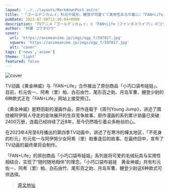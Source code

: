 ```yaml
---
layout: '../../layouts/MarkdownPost.astro'
title: '「ゴールデンカムイ」杉元や尾形、鯉登が可愛くて実用性ある巾着に♪「FAN+Life」オリジナルグッズ登場'
pubDate: 2023-07-08T12:30:04+0900
description: 'TVアニメ『ゴールデンカムイ』と「FAN+Life（ファンタスライフ）」のコラボレーションによるオリジナルグッズとして「ちょこんぐるみ　巾着」が登場。杉元佐一、アシ（リ）パ、白石由竹、尾形百之助、月島軍曹、鯉登少尉の全6種が、ECサイト「FAN+Life」にて予約受付中だ。'
author: '仲瀬 コウタロウ'
cover:
  url: 'https://animeanime.jp/imgs/ogp_f/597017.jpg'
  square: 'https://animeanime.jp/imgs/ogp_f/597017.jpg'
  alt: "cover"
tags: ['news','anime']
theme: 'light'
featured: false
---
```


![cover](https://animeanime.jp/imgs/ogp_f/597017.jpg)

TV动画《黄金神威》与「FAN+Life」合作推出了原创商品「小巧口袋布娃娃」。目前，杉元佐一、阿希（里）帕、白石由竹、尾形百之助、月岛军曹、鲤登少尉的6种款式正在「FAN+Life」网站上接受预订。

《黄金神威》是野田聪的漫画作品，原作连载于《周刊Young Jump》，讲述了围绕被阿伊努人夺走的金块展开的生存竞争故事。原作漫画的系列累计销量已突破2400万册，连载已经持续了近8年，至今仍然吸引着众多粉丝的心。

在2023年4月至6月播出的第四季TV动画中，讲述了在寒冷的樺太地区，「不死身的杉元」杉元佐一与阿伊努少女阿希（里）帕重逢后的故事。在最终回中，宣布了TV动画的最终章将会制作。

「FAN+Life」的原创商品「小巧口袋布娃娃」系列是将可爱的毛绒玩具与实用性相结合，实现了“随时随地相伴”的理念。「小巧口袋布娃娃　黄金神威」共有杉元佐一、阿希（里）帕、白石由竹、尾形百之助、月岛军曹、鲤登少尉这6种款式可供选择。

>[原文地址](https://animeanime.jp/article/2023/07/08/78451.html)  
